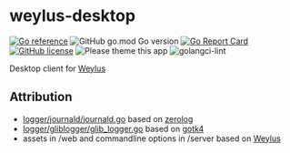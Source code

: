 # weylus-desktop

[![Go reference][1]][2]
![GitHub go.mod Go version][3]
[![Go Report Card][4]][5]
[![GitHub license][6]][7]
![Please theme this app][8]
![[golangci-lint][10]][11]

Desktop client for [Weylus](https://github.com/H-M-H/Weylus)

## Attribution

- [logger/journald/journald.go](logger/journald/journald.go) based
  on [zerolog](https://github.com/rs/zerolog/blob/master/journald/journald.go)
- [logger/gliblogger/glib_logger.go](logger/gliblogger/glib_logger.go) based
  on [gotk4](https://github.com/diamondburned/gotk4/blob/4/pkg/glib/v2/gmessages.go)
- assets in /web and commandline options in /server based on [Weylus](https://github.com/H-M-H/Weylus)

[1]: https://img.shields.io/badge/godoc-reference-blue.svg

[2]: https://pkg.go.dev/github.com/OmegaRogue/weylus-desktop

[3]: https://img.shields.io/github/go-mod/go-version/OmegaRogue/weylus-desktop

[4]: https://goreportcard.com/badge/github.com/OmegaRogue/weylus-desktop

[5]: https://goreportcard.com/report/github.com/OmegaRogue/weylus-desktop

[6]: https://img.shields.io/github/license/OmegaRogue/weylus-desktop

[7]: https://github.com/OmegaRogue/weylus-desktop

[8]: https://img.shields.io/badge/Please%20theme-this-brightgreen

[9]: http://example.com

[10]: https://github.com/OmegaRogue/weylus-desktop/actions/workflows/golangci-lint.yml

[11]: https://github.com/OmegaRogue/weylus-desktop/actions/workflows/golangci-lint.yml/badge.svg